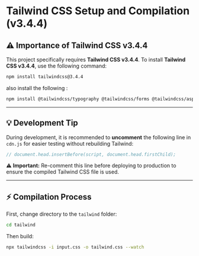 # Tailwind CSS Setup and Compilation (v3.4.4)

## ⚠️ Importance of Tailwind CSS v3.4.4

This project specifically requires **Tailwind CSS v3.4.4**.
To install **Tailwind CSS v3.4.4**, use the following command:

   ```bash
   npm install tailwindcss@3.4.4
   ```
   
   also install the following :
   
   ```bash
   npm install @tailwindcss/typography @tailwindcss/forms @tailwindcss/aspect-ratio
   ```
---

## 💡 Development Tip

During development, it is recommended to **uncomment** the following line in `cdn.js` for easier testing without rebuilding Tailwind:

```javascript
// document.head.insertBefore(script, document.head.firstChild);
```

⚠ **Important:** Re-comment this line before deploying to production to ensure the compiled Tailwind CSS file is used.

---

## ⚡ Compilation Process

First, change directory to the `tailwind` folder:  
```bash
cd tailwind
```

Then build:  
```bash
npx tailwindcss -i input.css -o tailwind.css --watch
```
